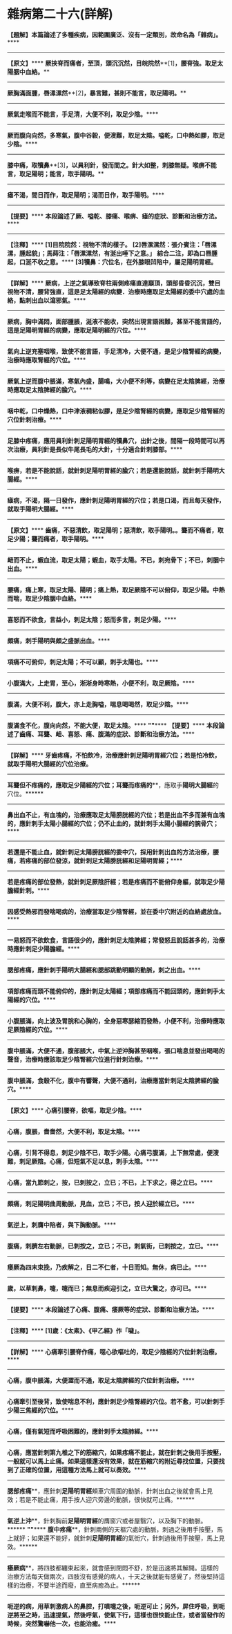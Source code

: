 # 雜病第二十六(詳解)




**【題解】本篇論述了多種疾病，因範圍廣泛、沒有一定類別，故命名為「雜病」。******
****
**【原文】******
**厥挾脊而痛者，至頂，頭沉沉然，目皖院然****[1]****，腰脊強。取足太陽胭中血絡。******
****
**厥胸滿面腫，唇漯漯然****[2]****，暴言難，甚則不能言，取足陽明。******
****
**厥氣走喉而不能言，手足清，大便不利，取足少陰。******
****
**厥而腹向向然，多寒氣，腹中谷穀，便溲難，取足太陰。嗌乾，口中熱如膠，取足少陰。******
****
**膝中痛，取犢鼻****[3]****，以員利針，發而間之。針大如整，刺膝無疑。喉痹不能言，取足陽明；能言，取手陽明。******
****
**瘧不渴，間日而作，取足陽明；渴而日作，取手陽明。******
****
**【提要】******
**本段論述了厥、嗌乾、膝痛、喉痹、瘧的症狀、診斷和治療方法。******
****
**【注釋】******
**[1]****目院院然****：****視物不清的樣子。******
**[2]****唇漯漯然****：****張介賓注：「唇漯漯，腫起貌」；馬蒔注：「唇漯漯然，有涎出唾下之意。****」**
**綜合二注，即為口唇腫起，口涎不收之意。******
**[3]****犢鼻****：****穴位名，在外膝眼凹陷中，屬足陽明胃經。******
****
**【詳解】******
**厥病，上逆之氣導致****脊柱兩側疼痛****直達巔頂，頭部昏昏沉沉，雙目視物不清，腰背強直，這是****足太陽經****的病變．治療時應取足太陽經的委中穴處的血絡，點刺出血以瀉邪氣。******
****
**厥病，胸中滿悶，面部腫脹，涎液不能收，突然出現言語困難，甚至不能言語的，這是足陽明胃經的病變，應取****足陽明經****的穴位。******
****
**氣向上逆充塞咽喉，致使不能言語，手足清冷，大便不通，是足少陰腎經的病變，治療時應取腎經的穴位。******
****
**厥氣上逆而腹中脹滿，寒氣內盛，腸鳴，大小便不利等，病變在足太陰脾經，治療時應取足太陰脾經的腧穴。******
****
**咽中乾，口中燥熱，口中津液稠粘似膠，是足少陰腎經的病變，應取足少陰腎經的穴位針刺治療。******
****
**足膝中疼痛，應用員利針刺足陽明胃經的犢鼻穴，出針之後，間隔一段時間可以再次治療，員利針是長似牛尾長毛的大針，十分適合針刺膝部。******
****
**喉痹，若是不能說話，就針刺足陽明胃經的腧穴；若是還能說話，就針刺手陽明大腸經。******
****
**瘧病，不渴，隔一日發作，應針刺足陽明胃經的穴位；若是口渴，而且每天發作，就取手陽明大腸經。******
****
**【原文】******
**齒痛，不惡清飲，取足陽明；惡清飲，取手陽明。。聾而不痛者，取足少陽；聾而痛者，取手陽明。******
****
**衄而不止，蝦血流，取足太陽；蝦血，取手太陽。不已，刺宛骨下；不已，刺胭中出血。******
****
**腰痛，痛上寒，取足太陽、陽明；痛上熱，取足厥陰不可以俯仰，取足少陽。中熱而喘，取足少陰胭中血絡。******
****
**喜怒而不欲食，言益小，刺足太陰；怒而多言，刺足少陽。******
****
**頗痛，刺手陽明與頗之盛脈出血。******
****
**項痛不可俯仰，刺足太陽；不可以顧，刺手太陽也。******
****
**小腹滿大，上走胃，至心，淅淅身時寒熱，小便不利，取足厥陰。******
****
**腹滿，大便不利，腹大，亦上走胸嗌，喘息喝喝然，取足少陰。******
****
**腹滿食不化，腹向向然，不能大便，取足太陰。******
**""******
**【提要】******
**本段論述了齒痛、耳聾、衄、喜怒、痛、腹滿的症狀、診斷和治療方法。******
****
**【詳解】******
**牙齒疼痛，不怕飲冷，****治療應針刺****足陽明胃經****穴位；若是怕冷飲，就取手陽明大腸經的穴位治療。******
****
**耳聾但不疼痛****的，應取****足少陽經****的穴位；耳聾而****疼痛的****，應取手****陽明大腸經****的穴位。******
****
**鼻出血不止，有血塊的，治療應取足太陽膀胱經的穴位；若是出血不多而兼有血塊的，應針刺手太陽小腸經的穴位；仍不止血的，就針刺手太陽小腸經的腕骨穴；******
****
**若還是不能止血，就針刺足太陽膀胱經的委中穴，採用針刺出血的方法治療，腰痛，若疼痛的部位發涼，就針刺足太陽膀胱經和足陽明胃經；******
****
**若是疼痛的部位發熱，就針刺足厥陰肝經；若是疼痛而不能俯仰身軀，就取足少陽膽經針刺。******
****
**因感受熱邪而發喘喝病的，治療當取足少陰腎經，並在委中穴附近的血絡處放血。******
****
**一易怒而不欲飲食，言語很少的，應針刺足太陰脾經；常發怒且說話甚多的，治療時應針刺足少陽膽經。******
****
**腮部疼痛，應針刺手陽明大腸經和腮部跳動明顯的動脈，刺之出血。******
****
**項部疼痛而頭不能俯仰的，應針刺足太陽經；項部疼痛而不能回頭的，應針刺手太陽經的穴位。******
****
**小腹脹滿，向上波及胃脘和心胸的，全身惡寒瑟縮而發熱，小便不利，治療時應取足厥陰經的穴位。******
****
**腹中脹滿，大便不通，腹部脹大，中氣上逆沖胸甚至咽喉，張口喘息並發出喝喝的聲音，治療時應該取足少陰腎經穴位進行針刺治療。******
****
**腹中脹滿，食穀不化，腹中有響聲，大便不通利，治療應當針刺足太陰脾經的腧穴。******
********
**【原文】******
**心痛引腰脊，欲嘔，取足少陰。******
****
**心痛，腹脹，嗇嗇然，大便不利，取足太陰。******
****
**心痛，引背不得息，刺足少陰不已，取手少陽。心痛弓腹滿，上下無常處，便溲難，刺足厥陰。心痛，但短氣不足以息，刺手太陰。******
****
**心痛，當九節刺之，按，已刺按之，立已；不已，上下求之，得之立已。******
****
**頗痛，刺足陽明曲周動脈，見血，立已；不已，按人迎於經立已。******
****
**氣逆上，刺膺中陷者，與下胸動脈。******
****
**腹痛，刺臍左右動脈，已刺按之，立已；不已，刺氣街，已刺按之，立已。******
****
**痿厥為四末束挽，乃疾解之，日二不仁者，十日而知。無休，病已止。******
****
**歲，以草刺鼻，嚏，嚏而已；無息而疾迎引之，立已大驚之，亦可已。******
****
**【提要】******
**本段論述了心痛、腹痛、痿厥等的症狀、診斷和治療方法。******
****
**【注釋】******
**[1]****歲****：****《太素》、《甲乙經》作「噦」。******
****
**【詳解】******
**心痛牽引腰脊作痛，****噁心欲嘔吐****的，取****足少陰經****的穴位針刺治療。******
****
**心痛，****腹中脹滿，大便澀而不通****，取****足太陰脾經****的穴位針刺治療。******
****
**心痛****牽引至後背，致使喘息不利，****應針刺****足少陰腎經****的穴位。若不愈，可以針刺****手少陽三焦經****的穴位。******
****
**心痛，僅有****氣短而呼吸困難****的，應針刺****手太陰肺經****。******
****
**心痛，應當針刺****第九椎之下的筋縮穴****，如果疼痛不能止，就在針刺之後用手按壓，一般就可以馬上止痛。如果這樣還沒有效果，就在筋縮穴的附近尋找位置，只要找到了正確的位置，用這種方法馬上就可以奏效。******
****
**腮部疼痛****，應針刺****足陽明胃經****頰車穴周圍的動脈，針刺出血之後就會馬上見效；若是不能止痛，用手按人迎穴旁邊的動脈，很快就可止痛。******
****
**氣逆上沖****，針刺胸前****足陽明胃經****的膺窗穴或者屋翳穴，以及胸下的動脈。******
**""******
**腹中疼痛****，針刺兩側的天樞穴處的動脈，刺過之後用手按壓，馬上就好；如果還不能好，就針刺****足陽明胃經****的氣街穴，針刺過後用手按壓，馬上見效。******
****
**痿厥病****，將四肢都纏束起來，就會感到閉悶不舒，於是迅速將其解開。這樣的治療方法每天做兩次，四肢沒有感覺的病人，十天之後就能有感覺了，然後堅持這樣的治療，不要半途而廢，直至病癒為止。******
****
**呃逆的病，用草刺激病人的鼻腔，打噴嚏之後，呃逆可止；另外，屏住呼吸，到呃逆將至之時，迅速提氣，然後呼氣，使氣下行，這樣也很快能止住，或者當發作的時候，突然驚嚇他一次，也能治癒。******

